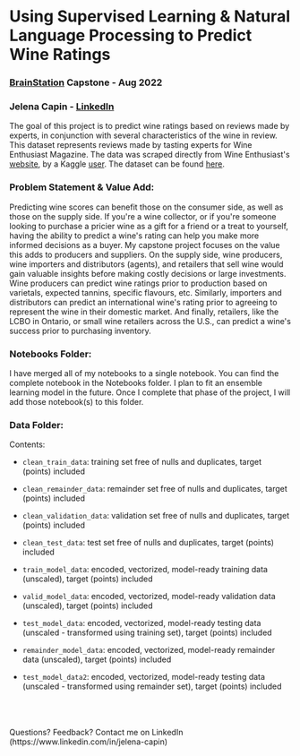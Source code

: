 # Using Supervised Learning & Natural Language Processing to Predict Wine Ratings 
### [BrainStation](https://brainstation.io) Capstone - Aug 2022
### Jelena Capin - [LinkedIn](https://www.linkedin.com/in/jelena-capin)

The goal of this project is to predict wine ratings based on reviews made by experts, in conjunction with several characteristics of the wine in review. This dataset represents reviews made by tasting experts for Wine Enthusiast Magazine. The data was scraped directly from Wine Enthusiast's [website](https://www.winemag.com/), by a Kaggle [user](https://www.kaggle.com/zynicide). The dataset can be found [here](https://www.kaggle.com/datasets/zynicide/wine-reviews?select=winemag-data-130k-v2.csv). 

### Problem Statement & Value Add:
Predicting wine scores can benefit those on the consumer side, as well as those on the supply side. If you're a wine collector, or if you're someone looking to purchase a pricier wine as a gift for a friend or a treat to yourself, having the ability to predict a wine's rating can help you make more informed decisions as a buyer. My capstone project focuses on the value this adds to producers and suppliers. On the supply side, wine producers, wine importers and distributors (agents), and retailers that sell wine would gain valuable insights before making costly decisions or large investments. Wine producers can predict wine ratings prior to production based on varietals, expected tannins, specific flavours, etc. Similarly, importers and distributors can predict an international wine's rating prior to agreeing to represent the wine in their domestic market. And finally, retailers, like the LCBO in Ontario, or small wine retailers across the U.S., can predict a wine's success prior to purchasing inventory. 

### Notebooks Folder:
I have merged all of my notebooks to a single notebook. You can find the complete notebook in the Notebooks folder. I plan to fit an ensemble learning model in the future. Once I complete that phase of the project, I will add those notebook(s) to this folder. 

### Data Folder:
Contents:

* `clean_train_data`: training set free of nulls and duplicates, target (points) included
* `clean_remainder_data`: remainder set free of nulls and duplicates, target (points) included
* `clean_validation_data`: validation set free of nulls and duplicates, target (points) included
* `clean_test_data`: test set free of nulls and duplicates, target (points) included

* `train_model_data`: encoded, vectorized, model-ready training data (unscaled), target (points) included
* `valid_model_data`: encoded, vectorized, model-ready validation data (unscaled), target (points) included
* `test_model_data`: encoded, vectorized, model-ready testing data (unscaled - transformed using training set), target (points) included
* `remainder_model_data`: encoded, vectorized, model-ready remainder data (unscaled), target (points) included
* `test_model_data2`: encoded, vectorized, model-ready testing data (unscaled - transformed using remainder set), target (points) included
<br>
<br>
<br>
Questions? Feedback? Contact me on LinkedIn (https://www.linkedin.com/in/jelena-capin)
